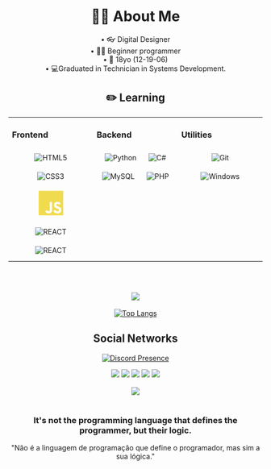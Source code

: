 <div align="center">  
<h1> 👨‍💻 About Me</h1>
<a>• 👓 Digital Designer</a><br>
<a>• 👨‍💻 Beginner programmer</a><br> 
<a>• 📅 18yo (12-19-06)</a><br>
<a>• 💻Graduated in Technician in Systems Development.</a>

  
## ✏️ Learning
<table><tr><td valign="top" width="33%">



### Frontend
<div align="center">  
<img style="margin: 10px" src="https://profilinator.rishav.dev/skills-assets/html5-original-wordmark.svg" alt="HTML5" height="50" /> 
<img style="margin: 10px" src="https://profilinator.rishav.dev/skills-assets/css3-original-wordmark.svg" alt="CSS3" height="50" /> <br>
<img style="margin: 10px" src="https://raw.githubusercontent.com/devicons/devicon/master/icons/javascript/javascript-plain.svg" alt="JS" height="50" />  
<img style="margin: 10px" src="https://upload.wikimedia.org/wikipedia/commons/thumb/a/a7/React-icon.svg/2300px-React-icon.svg.png" alt="REACT" height="50" />
<img style="margin: 10px" src="https://upload.wikimedia.org/wikipedia/commons/b/b2/Bootstrap_logo.svg" alt="REACT" height="50" />

</td><td valign="top" width="33%">



### Backend
<div align="center">  

<img style="margin: 10px" src="https://profilinator.rishav.dev/skills-assets/python-original.svg" alt="Python" height="50" />  
<img style="margin: 10px" src="https://profilinator.rishav.dev/skills-assets/csharp-original.svg" alt="C#" height="50" />
<img style="margin: 10px" src="https://profilinator.rishav.dev/skills-assets/mysql-original-wordmark.svg" alt="MySQL" height="50" />  
<img style="margin: 10px" src="https://profilinator.rishav.dev/skills-assets/php-original.svg" alt="PHP" height="50" />
</div>

</td><td valign="top" width="33%">



### Utilities  
<div align="center">  
<img style="margin: 10px" src="https://img.icons8.com/?size=100&id=20906&format=png&color=000000" alt="Git" height="50" /> 
<img style="margin: 10px" src="https://github.com/user-attachments/assets/11e00904-0464-4afc-893b-e1d43d4f7fd6" alt="Windows" height="45" />

  
 

</div>
</td></tr></table>  
<br/>  
<h2></h2>
  
</div>

<div align="center">  
  
<img height="200em" src="http://github-readme-streak-stats.herokuapp.com?user=juninh0-dev&theme=algolia"/> <br>

[![Top Langs](https://github-readme-stats.vercel.app/api/top-langs/?username=juninh0-dev&layout=compact&theme=algolia)]()
  
</div>
<div align="center">
<h2>Social Networks</h2>

[![Discord Presence](https://lanyard.cnrad.dev/api/746360608617791550)](https://discord.com/users/746360608617791550)


<a href="https://www.youtube.com/channel/UCC-sRPoRjUe1S6Dc3A42wig"><img src="https://img.shields.io/badge/YouTube-FF0000?style=for-the-badge&logo=youtube&logoColor=white"></a>
<a href="https://twitter.com/Altiar38600672"><img src="https://img.shields.io/badge/Twitter-1DA1F2?style=for-the-badge&logo=twitter&logoColor=white"></a>
<a href="https://www.twitch.tv/juninh0bw"><img src="https://img.shields.io/badge/Twitch-9146FF?style=for-the-badge&logo=twitch&logoColor=white"></a>
<a href="https://www.instagram.com/juninh0bw/"><img src="https://img.shields.io/badge/Instagram-E4405F?style=for-the-badge&logo=instagram&logoColor=white"></a>
<a href="https://discord.gg/7sxz2yTp3f"><img src="https://img.shields.io/badge/Discord-7289DA?style=for-the-badge&logo=discord&logoColor=white"></a>

  
  
  

  
<div align="center">
<img src="https://komarev.com/ghpvc/?username=juninh0-dev&&style=flat-square" align="center" />
</div>  

<br />

  <div align="center">
    <h3>It's not the programming language that defines the programmer, but their logic.</h3>
    <p>"Não é a linguagem de programação que define o programador, mas sim a sua lógica."</p>
  </div>

